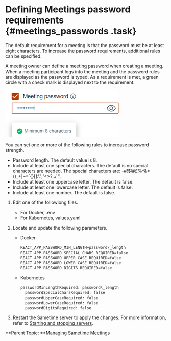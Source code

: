 # Defining Meetings password requirements {#meetings_passwords .task}

The default requirement for a meeting is that the password must be at least eight characters. To increase the password requirements, additional rules can be specified.

A meeting owner can define a meeting password when creating a meeting. When a meeting participant logs into the meeting and the password rules are displayed as the password is typed. As a requirement is met, a green circle with a check mark is displayed next to the requirement.

![](Images/meetings_password_default.png)

You can set one or more of the following rules to increase password strength.

-   Password length. The default value is 8.
-   Include at least one special characters. The default is no special characters are needed. The special characters are: -\#!$@£%^&\*\(\)\_+\|~=\`\{\}\[\]:\\";'<\>?,./ ",
-   Include at least one uppercase letter. The default is false.
-   Include at least one lowercase letter. The default is false.
-   Include at least one number. The default is false.

1.  Edit one of the followiong files.

    -   For Docker, .env
    -   For Kubernetes, values.yaml
2.  Locate and update the following parameters.

    -   Docker

        ``` {#codeblock_zmy_rhm_lzb}
        REACT_APP_PASSWORD_MIN_LENGTH=password\_length
        REACT_APP_PASSWORD_SPECIAL_CHARS_REQUIRED=false
        REACT_APP_PASSWORD_UPPER_CASE_REQUIRED=false
        REACT_APP_PASSWORD_LOWER_CASE_REQUIRED=false
        REACT_APP_PASSWORD_DIGITS_REQUIRED=false
        ```

    -   Kubernetes

        ``` {#codeblock_vb5_shm_lzb}
        passwordMinLengthRequired: password\_length
          passwordSpecialCharsRequired: false
          passwordUpperCaseRequired: false
          passwordLowerCaseRequired: false
          passwordDigitsRequired: false
        ```

3.  Restart the Sametime server to apply the changes. For more information, refer to [Starting and stopping servers](https://help.hcltechsw.com/sametime/12/admin/starting_and_stopping_servers.html).


**Parent Topic: **[Managing Sametime Meetings](sametime_meeting_administering.md)

